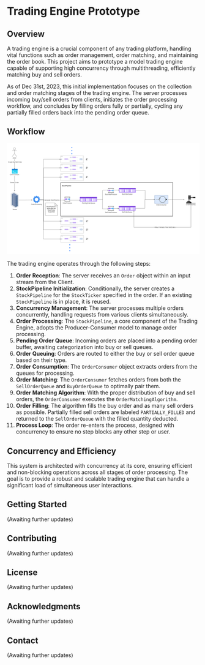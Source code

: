 # Trading Engine Prototype

## Overview

A trading engine is a crucial component of any trading platform, handling vital functions such as order management, order matching, and maintaining the order book. This project aims to prototype a model trading engine capable of supporting high concurrency through multithreading, efficiently matching buy and sell orders.

As of Dec 31st, 2023, this initial implementation focuses on the collection and order matching stages of the trading engine. The server processes incoming buy/sell orders from clients, initiates the order processing workflow, and concludes by filling orders fully or partially, cycling any partially filled orders back into the pending order queue.

## Workflow

![Trading Engine Process](Trading_Engine_Design_2023.PNG)

The trading engine operates through the following steps:

1. **Order Reception**: The server receives an `Order` object within an input stream from the Client.
2. **StockPipeline Initialization**: Conditionally, the server creates a `StockPipeline` for the `StockTicker` specified in the order. If an existing `StockPipeline` is in place, it is reused.
3. **Concurrency Management**: The server processes multiple orders concurrently, handling requests from various clients simultaneously.
4. **Order Processing**: The `StockPipeline`, a core component of the Trading Engine, adopts the Producer-Consumer model to manage order processing.
5. **Pending Order Queue**: Incoming orders are placed into a pending order buffer, awaiting categorization into buy or sell queues.
6. **Order Queuing**: Orders are routed to either the buy or sell order queue based on their type.
7. **Order Consumption**: The `OrderConsumer` object extracts orders from the queues for processing.
8. **Order Matching**: The `OrderConsumer` fetches orders from both the `SellOrderQueue` and `BuyOrderQueue` to optimally pair them.
9. **Order Matching Algorithm**: With the proper distribution of buy and sell orders, the `OrderConsumer` executes the `OrderMatchingAlgorithm`.
10. **Order Filling**: The algorithm fills the buy order and as many sell orders as possible. Partially filled sell orders are labeled `PARTIALLY_FILLED` and returned to the `SellOrderQueue` with the filled quantity deducted.
11. **Process Loop**: The order re-enters the process, designed with concurrency to ensure no step blocks any other step or user.

## Concurrency and Efficiency

This system is architected with concurrency at its core, ensuring efficient and non-blocking operations across all stages of order processing. The goal is to provide a robust and scalable trading engine that can handle a significant load of simultaneous user interactions.

## Getting Started

(Awaiting further updates)

## Contributing

(Awaiting further updates)

## License

(Awaiting further updates)

## Acknowledgments

(Awaiting further updates)

## Contact

(Awaiting further updates)

